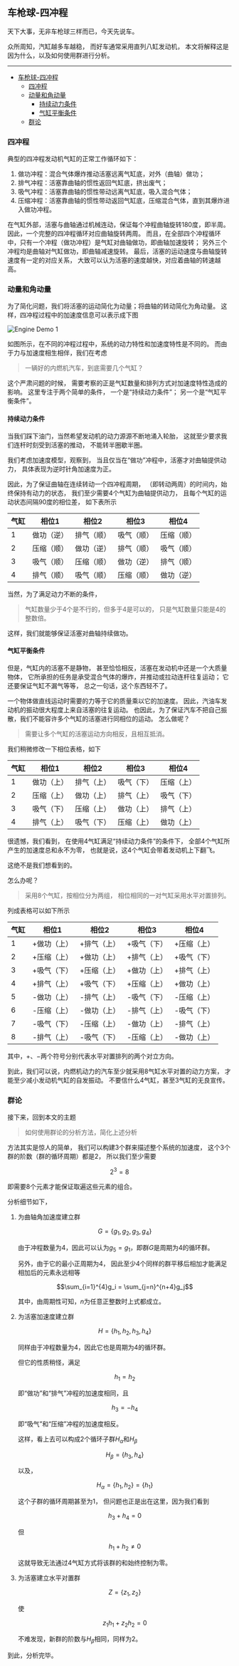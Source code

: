## 车枪球-四冲程

天下大事，无非车枪球三样而已，今天先说车。

众所周知，汽缸越多车越稳，
而好车通常采用直列八缸发动机，
本文将解释这是因为什么，以及如何使用群进行分析。

---
- [车枪球-四冲程](#车枪球-四冲程)
  - [四冲程](#四冲程)
  - [动量和角动量](#动量和角动量)
    - [持续动力条件](#持续动力条件)
    - [气缸平衡条件](#气缸平衡条件)
  - [群论](#群论)

### 四冲程

典型的四冲程发动机气缸的正常工作循环如下：

1. 做功冲程：混合气体爆炸推动活塞远离气缸底，对外（曲轴）做功；
2. 排气冲程：活塞靠曲轴的惯性返回气缸底，挤出废气；
3. 吸气冲程：活塞靠曲轴的惯性带动远离气缸底，吸入混合气体；
4. 压缩冲程：活塞靠曲轴的惯性带动返回气缸底，压缩混合气体，直到其爆炸进入做功冲程。

在气缸外部，活塞与曲轴通过机械连动，保证每个冲程曲轴旋转$180$度，即半周。
因此，一个完整的四冲程循环对应曲轴旋转两周。
而且，在全部四个冲程循环中，只有一个冲程（做功冲程）是气缸对曲轴做功，即曲轴加速旋转；
另外三个冲程均是曲轴对气缸做功，即曲轴减速旋转。
最后，活塞的运动速度与曲轴旋转速度有一定的对应关系，
大致可以认为活塞的速度越快，对应着曲轴的转速越高。

### 动量和角动量

为了简化问题，我们将活塞的运动简化为动量；将曲轴的转动简化为角动量。
这样，四冲程过程中的加速度信息可以表示成下图

![Engine Demo 1](Engine-Demo-1.png)

如图所示，在不同的冲程过程中，系统的动力特性和加速度特性是不同的。
而由于力与加速度相生相伴，我们在考虑

> 一辆好的内燃机汽车，到底需要几个气缸？

这个严肃问题的时候，
需要考察的正是气缸数量和排列方式对加速度特性造成的影响。
这里专注于两个简单的条件，
一个是“持续动力条件”；
另一个是“气缸平衡条件”。

#### 持续动力条件

当我们踩下油门，当然希望发动机的动力源源不断地涌入轮胎，
这就至少要求我们连杆时刻受到活塞的推动，
不能转半圈歇半圈。

我们考虑加速度模型，观察到，
当且仅当在“做功”冲程中，活塞才对曲轴提供动力，
具体表现为逆时针角加速度为正。

因此，为了保证曲轴在连续转动一个四冲程周期，
（即转动两周）的时间内，始终保持有动力的状态，
我们至少需要$4$个气缸为曲轴提供动力，
且每个气缸的运动状态间隔$90$度的相位差，
如下表所示

| 气缸 | 相位1      | 相位2      | 相位3      | 相位4      |
| ---- | ---------- | ---------- | ---------- | ---------- |
| 1    | 做功（逆） | 排气（顺） | 吸气（顺） | 压缩（顺） |
| 2    | 压缩（顺） | 做功（逆） | 排气（顺） | 吸气（顺） |
| 3    | 吸气（顺） | 压缩（顺） | 做功（逆） | 排气（顺） |
| 4    | 排气（顺） | 吸气（顺） | 压缩（顺） | 做功（逆） |

当然，为了满足动力不断的条件，

> 气缸数量少于$4$个是不行的，但多于$4$是可以的，
> 只是气缸数量只能是$4$的整数倍。

这样，我们就能够保证活塞对曲轴持续做功。

#### 气缸平衡条件

但是，气缸内的活塞不是静物，
甚至恰恰相反，活塞在发动机中还是一个大质量物体，
它所承担的任务是承受混合气体的爆炸，并推动或拉动连杆往复运动；
它还要保证气缸不漏气等等，
总之一句话，这个东西轻不了。

一个物体做直线运动时需要的力等于它的质量乘以它的加速度。
因此，汽油车发动机的振动很大程度上来自活塞的往复运动。
也因此，为了保证汽车不把自己振散，我们不能容许多个气缸的活塞进行同相位的运动。
怎么做呢？

> 需要让多个气缸的活塞运动方向相反，且相互抵消。

我们稍微修改一下相位表格，如下

| 气缸 | 相位1      | 相位2      | 相位3      | 相位4      |
| ---- | ---------- | ---------- | ---------- | ---------- |
| 1    | 做功（上） | 排气（上） | 吸气（下） | 压缩（上） |
| 2    | 压缩（上） | 做功（上） | 排气（上） | 吸气（下） |
| 3    | 吸气（下） | 压缩（上） | 做功（上） | 排气（上） |
| 4    | 排气（上） | 吸气（下） | 压缩（上） | 做功（上） |

很遗憾，我们看到，
在使用$4$气缸满足“持续动力条件”的条件下，
全部$4$个气缸所产生的加速度总和永不为零，
也就是说，这$4$个气缸会带着发动机上下翻飞。

这绝不是我们想看到的。

怎么办呢？

> 采用$8$个气缸，按相位分为两组，
> 相位相同的一对气缸采用水平对置排列。

列成表格可以如下所示

| 气缸 | 相位1       | 相位2       | 相位3       | 相位4       |
| ---- | ----------- | ----------- | ----------- | ----------- |
| 1    | +做功（上） | +排气（上） | +吸气（下） | +压缩（上） |
| 2    | +压缩（上） | +做功（上） | +排气（上） | +吸气（下） |
| 3    | +吸气（下） | +压缩（上） | +做功（上） | +排气（上） |
| 4    | +排气（上） | +吸气（下） | +压缩（上） | +做功（上） |
| 5    | -做功（上） | -排气（上） | -吸气（下） | -压缩（上） |
| 6    | -压缩（上） | -做功（上） | -排气（上） | -吸气（下） |
| 7    | -吸气（下） | -压缩（上） | -做功（上） | -排气（上） |
| 8    | -排气（上） | -吸气（下） | -压缩（上） | -做功（上） |

其中，$+$、$-$两个符号分别代表水平对置排列的两个对立方向。

到此，我们可以说，内燃机动力的汽车至少就采用$8$气缸水平对置的动力方案，
才能至少减小发动机气缸的自发振动。
不要信什么$4$气缸，甚至$3$气缸的无良宣传。

### 群论

接下来，回到本文的主题

> 如何使用群论的分析方法，简化上述分析

方法其实是惊人的简单，
我们可以构建$3$个群来描述整个系统的加速度，
这个$3$个群的阶数（群的循环周期）都是$2$，
所以我们至少需要

$$2^3 = 8$$

即需要$8$个元素才能保证取遍这些元素的组合。

分析细节如下，

1. 为曲轴角加速度建立群

   $$G=\{g_1, g_2, g_3, g_4\}$$

    由于冲程数量为$4$，因此可以认为$g_5=g_1$，即群$G$是周期为$4$的循环群。

    另外，由于它的最小正周期为$4$，
    因此至少$4$个同样的群平移后相加才能满足相加后的元素永远相等

    $$\sum_{i=1}^{4}g_i = \sum_{j=n}^{n+4}g_j$$

    其中，由周期性可知，$n$为任意正整数时上式都成立。

2. 为活塞加速度建立群

   $$H=\{h_1, h_2, h_3, h_4\}$$

   同样由于冲程数量为$4$，因此它也是周期为$4$的循环群。

   但它的性质稍怪，满足

   $$h_1 = h_2$$

   即“做功”和“排气”冲程的加速度相同，且

   $$h_3=-h_4$$

   即“吸气”和“压缩”冲程的加速度相反。

   这样，看上去可以构成$2$个循环子群$H_\alpha$和$H_\beta$

   $$H_\beta=\{h_3, h_4\}$$

   以及，

   $$H_\alpha=\{h_1, h_2\}=\{h_1\}$$

   这个子群的循环周期甚至为$1$，
   但问题也正是出在这里，因为我们看到

   $$h_3 + h_4 = 0$$

   但

   $$h_1 + h_2 \neq 0$$

   这就导致无法通过$4$气缸方式将该群的和始终控制为零。

3. 为活塞建立水平对置群

    $$Z=\{z_1, z_2\}$$

    使

    $$z_1 h_1 + z_2 h_2=0$$

    不难发现，新群的阶数与$H_\beta$相同，同样为$2$。

到此，分析完毕。


